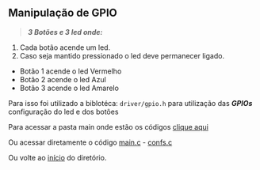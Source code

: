 ## Manipulação de GPIO
>___3 Botões e 3 led onde:___
1. Cada botão acende um led.
2. Caso seja mantido pressionado o led deve permanecer ligado.
* Botão 1 acende o led Vermelho
* Botão 2 acende o led Azul
* Botão 3 acende o led Amarelo

Para isso foi utilizado a biblotéca: `driver/gpio.h` para utilização das ___GPIOs___ configuração do led e dos botões

Para acessar a pasta main onde estão os códigos [clique aqui](main)

Ou acessar diretamente o código [main.c](main/main.c) - [confs.c](main/confs.c)

Ou volte ao [início](https://github.com/Matheus-Korth/Korth-Treinamento) do diretório.
